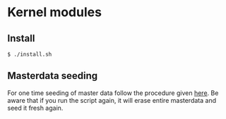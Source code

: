 # Kernel modules

## Install 
```
$ ./install.sh
```
## Masterdata seeding
For one time seeding of master data follow the procedure given [here](masterdata/README.md). Be aware that if you run the script again, it will erase entire masterdata and seed it fresh again.



